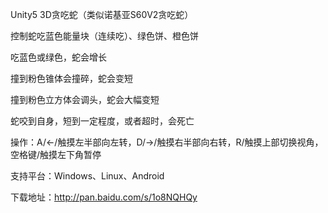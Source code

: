 Unity5 3D贪吃蛇（类似诺基亚S60V2贪吃蛇）

控制蛇吃蓝色能量块（连续吃）、绿色饼、橙色饼

吃蓝色或绿色，蛇会增长

撞到粉色锥体会撞碎，蛇会变短

撞到粉色立方体会调头，蛇会大幅变短

蛇咬到自身，短到一定程度，或者超时，会死亡

操作：A/←/触摸左半部向左转，D/→/触摸右半部向右转，R/触摸上部切换视角，空格键/触摸左下角暂停

支持平台：Windows、Linux、Android

下载地址：http://pan.baidu.com/s/1o8NQHQy
